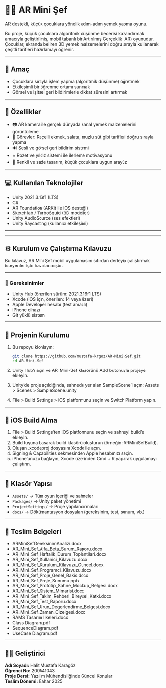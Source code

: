 # 🧑‍🍳 AR Mini Şef

AR destekli, küçük çocuklara yönelik adım-adım yemek yapma oyunu.

Bu proje, küçük çocuklara algoritmik düşünme becerisi kazandırmak amacıyla geliştirilmiş, mobil tabanlı bir Artırılmış Gerçeklik (AR) oyunudur. Çocuklar, ekranda beliren 3D yemek malzemelerini doğru sırayla kullanarak çeşitli tarifleri hazırlamayı öğrenir.

---

## 🎯 Amaç

- Çocuklara sırayla işlem yapma (algoritmik düşünme) öğretmek  
- Etkileşimli bir öğrenme ortamı sunmak  
- Görsel ve işitsel geri bildirimlerle dikkat süresini artırmak

---

## 🔧 Özellikler

- 📷 AR kamera ile gerçek dünyada sanal yemek malzemelerini görüntüleme  
- 🧩 Görevler: Reçelli ekmek, salata, muzlu süt gibi tarifleri doğru sırayla yapma  
- 🔊 Sesli ve görsel geri bildirim sistemi  
- ⭐ Rozet ve yıldız sistemi ile ilerleme motivasyonu  
- 👶 Renkli ve sade tasarım, küçük çocuklara uygun arayüz

---

## 💻 Kullanılan Teknolojiler

- Unity 2021.3.16f1 (LTS)  
- C#  
- AR Foundation (ARKit ile iOS desteği)  
- Sketchfab / TurboSquid (3D modeller)  
- Unity AudioSource (ses efektleri)  
- Unity Raycasting (kullanıcı etkileşimi)

---

---

## ⚙️ Kurulum ve Çalıştırma Kılavuzu

Bu kılavuz, AR Mini Şef mobil uygulamasını sıfırdan derleyip çalıştırmak isteyenler için hazırlanmıştır.

---

### 🧰 Gereksinimler

- Unity Hub (önerilen sürüm: 2021.3.16f1 LTS)
- Xcode (iOS için, önerilen: 14 veya üzeri)
- Apple Developer hesabı (test amaçlı)
- iPhone cihazı
- Git yüklü sistem

---

## 🧱 Projenin Kurulumu

1. Bu repoyu klonlayın:

   ```bash
   git clone https://github.com/mustafa-krgoz/AR-Mini-Sef.git
   cd AR-Mini-Sef	
2.	Unity Hub’ı açın ve AR-Mini-Sef klasörünü Add butonuyla projeye ekleyin.
3.	Unity’de proje açıldığında, sahnede yer alan SampleScene’i açın:
Assets > Scenes > SampleScene.unity
4.	File > Build Settings > iOS platformunu seçin ve Switch Platform yapın.


---

## 📱 iOS Build Alma

1. File > Build Settings‘ten iOS platformunu seçin ve sahneyi build’e ekleyin.
2. Build tuşuna basarak build klasörü oluşturun (örneğin: ARMiniSefBuild).
3. Oluşan .xcodeproj dosyasını Xcode ile açın.
4. Signing & Capabilities sekmesinden Apple hesabınızı seçin.
5. iPhone’unuzu bağlayın, Xcode üzerinden Cmd + R yaparak uygulamayı çalıştırın.

---

## 📁 Klasör Yapısı

- `Assets/` → Tüm oyun içeriği ve sahneler  
- `Packages/` → Unity paket yönetimi  
- `ProjectSettings/` → Proje yapılandırmaları  
- `docs/` → Dökümantasyon dosyaları (gereksinim, test, sunum, vb.)

---

## 📄 Teslim Belgeleri

- ARMiniSefGereksinimAnalizi.docx  
- AR_Mini_Sef_Alfa_Beta_Surum_Raporu.docx  
- AR_Mini_Sef_Haftalik_Durum_Toplantilari.docx  
- AR_Mini_Sef_Kullanici_Kilavuzu.docx  
- AR_Mini_Sef_Kurulum_Kilavuzu_Guncel.docx  
- AR_Mini_Sef_Programci_Kilavuzu.docx  
- AR_Mini_Sef_Proje_Genel_Bakis.docx  
- AR_Mini_Sef_Proje_Sunumu.pptx  
- AR_Mini_Sef_Prototip_Sahne_Mockup_Belgesi.docx  
- AR_Mini_Sef_Sistem_Mimarisi.docx  
- AR_Mini_Sef_Takim_Rehberi_Bireysel_Katki.docx  
- AR_Mini_Sef_Test_Raporu.docx  
- AR_Mini_Sef_Urun_Degerlendirme_Belgesi.docx  
- AR_Mini_Sef_Zaman_Cizelgesi.docx  
- RAMS Tasarım İlkeleri.docx  
- Class Diagram.pdf  
- SequenceDiagram.pdf  
- UseCase Diagram.pdf

---

## 👨‍🎓 Geliştirici

**Adı Soyadı:** Halit Mustafa Karagöz  
**Öğrenci No:** 200541043  
**Proje Dersi:** Yazılım Mühendisliğinde Güncel Konular  
**Teslim Dönemi:** Bahar 2025
